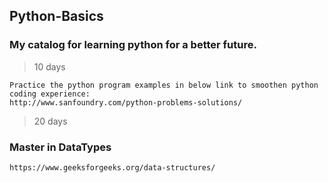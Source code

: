 ## Python-Basics

### My catalog for learning python for a better future.

> 10 days

```
Practice the python program examples in below link to smoothen python coding experience: 
http://www.sanfoundry.com/python-problems-solutions/
```

> 20 days

### Master in DataTypes

```
https://www.geeksforgeeks.org/data-structures/
```
